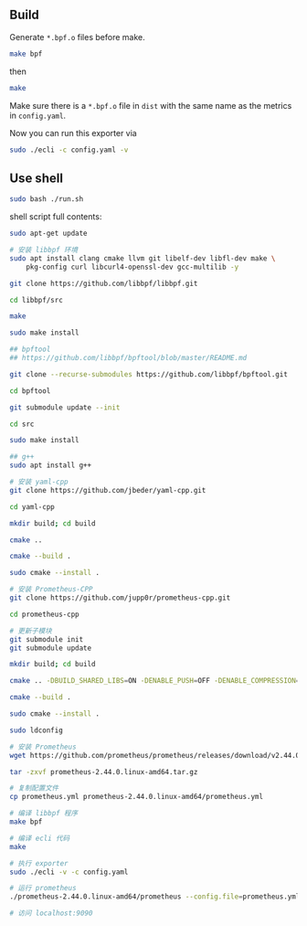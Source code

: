 ## Build

Generate `*.bpf.o` files before make.

```sh
make bpf
```

then

```sh
make
```

Make sure there is a `*.bpf.o` file in `dist` with the same name as the metrics in `config.yaml`.

Now you can run this exporter via

```sh
sudo ./ecli -c config.yaml -v
```

## Use shell

```sh
sudo bash ./run.sh
```

shell script full contents:

```sh
sudo apt-get update

# 安装 libbpf 环境
sudo apt install clang cmake llvm git libelf-dev libfl-dev make \
	pkg-config curl libcurl4-openssl-dev gcc-multilib -y 

git clone https://github.com/libbpf/libbpf.git

cd libbpf/src

make

sudo make install

## bpftool
## https://github.com/libbpf/bpftool/blob/master/README.md

git clone --recurse-submodules https://github.com/libbpf/bpftool.git

cd bpftool

git submodule update --init

cd src

sudo make install

## g++
sudo apt install g++

# 安装 yaml-cpp
git clone https://github.com/jbeder/yaml-cpp.git

cd yaml-cpp

mkdir build; cd build

cmake ..

cmake --build .

sudo cmake --install .

# 安装 Prometheus-CPP
git clone https://github.com/jupp0r/prometheus-cpp.git

cd prometheus-cpp

# 更新子模块
git submodule init
git submodule update

mkdir build; cd build

cmake .. -DBUILD_SHARED_LIBS=ON -DENABLE_PUSH=OFF -DENABLE_COMPRESSION=OFF

cmake --build .

sudo cmake --install .

sudo ldconfig

# 安装 Prometheus
wget https://github.com/prometheus/prometheus/releases/download/v2.44.0/prometheus-2.44.0.linux-amd64.tar.gz

tar -zxvf prometheus-2.44.0.linux-amd64.tar.gz

# 复制配置文件
cp prometheus.yml prometheus-2.44.0.linux-amd64/prometheus.yml

# 编译 libbpf 程序
make bpf

# 编译 ecli 代码
make

# 执行 exporter
sudo ./ecli -v -c config.yaml

# 运行 prometheus
./prometheus-2.44.0.linux-amd64/prometheus --config.file=prometheus.yml

# 访问 localhost:9090
```
